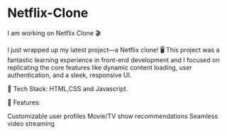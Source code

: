 # Netflix-Clone 
I am working on
Netflix Clone 🎬

I just wrapped up my latest project—a Netflix clone! 🖥️ This project was a fantastic learning experience in front-end development and I focused on replicating the core features like dynamic content loading, user authentication, and a sleek, responsive UI.

🔧 Tech Stack: HTML,CSS and Javascript.

🌟 Features:

Customizable user profiles
Movie/TV show recommendations
Seamless video streaming
